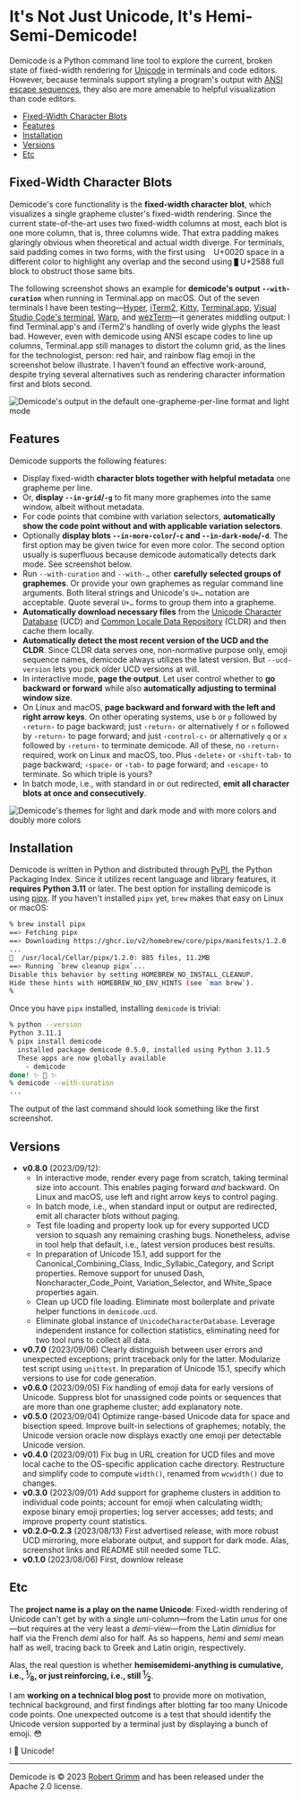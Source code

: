 # It's Not Just Unicode, It's Hemi-Semi-Demicode!

Demicode is a Python command line tool to explore the current, broken state of
fixed-width rendering for [Unicode](https://home.unicode.org) in terminals and
code editors. However, because terminals support styling a program's output with
[ANSI escape sequences](https://en.wikipedia.org/wiki/ANSI_escape_code), they
also are more amenable to helpful visualization than code editors.

  - [Fixed-Width Character Blots](#fixed-width-character-blots)
  - [Features](#features)
  - [Installation](#installation)
  - [Versions](#versions)
  - [Etc](#etc)


## Fixed-Width Character Blots

Demicode's core functionality is the **fixed-width character blot**, which
visualizes a single grapheme cluster's fixed-width rendering. Since the current
state-of-the-art uses two fixed-width columns at most, each blot is one more
column, that is, three columns wide. That extra padding makes glaringly obvious
when theoretical and actual width diverge. For terminals, said padding comes in
two forms, with the first using ` ` U+0020 space in a different color to
highlight any overlap and the second using `█` U+2588 full block to obstruct
those same bits.

The following screenshot shows an example for **demicode's output
`--with-curation`** when running in Terminal.app on macOS. Out of the seven
terminals I have been testing—[Hyper](https://hyper.is),
[iTerm2](https://iterm2.com), [Kitty](https://sw.kovidgoyal.net/kitty/),
[Terminal.app](https://en.wikipedia.org/wiki/Terminal_(macOS)), [Visual Studio
Code's terminal](https://code.visualstudio.com/docs/terminal/basics),
[Warp](https://www.warp.dev), and
[wezTerm](https://wezfurlong.org/wezterm/index.html)—it generates middling
output: I find Terminal.app's and iTerm2's handling of overly wide glyphs the
least bad. However, even with demicode using ANSI escape codes to line up
columns, Terminal.app still manages to distort the column grid, as the lines for
the technologist, person: red hair, and rainbow flag emoji in the screenshot
below illustrate. I haven't found an effective work-around, despite trying
several alternatives such as rendering character information first and blots
second.


![Demicode's output in the default one-grapheme-per-line format and light
mode](https://raw.githubusercontent.com/apparebit/demicode/boss/docs/terminal.app.png)


## Features

Demicode supports the following features:

  * Display fixed-width **character blots together with helpful metadata** one
    grapheme per line.
  * Or, **display `--in-grid`/`-g`** to fit many more graphemes into the same
    window, albeit without metadata.
  * For code points that combine with variation selectors, **automatically show
    the code point without and with applicable variation selectors**.
  * Optionally **display blots `--in-more-color`/`-c` and
    `--in-dark-mode`/`-d`**. The first option may be given twice for even more
    color. The second option usually is superfluous because demicode
    automatically detects dark mode. See screenshot below.
  * Run `--with-curation` and `--with-…` other **carefully selected groups of
    graphemes**. Or provide your own graphemes as regular command line
    arguments. Both literal strings and Unicode's `U+…` notation are acceptable.
    Quote several `U+…` forms to group them into a grapheme.
  * **Automatically download necessary files** from the [Unicode Character
    Database](https://unicode.org/ucd/) (UCD) and [Common Locale Data
    Repository](https://cldr.unicode.org/) (CLDR) and then cache them locally.
  * **Automatically detect the most recent version of the UCD and the CLDR**.
    Since CLDR data serves one, non-normative purpose only, emoji sequence
    names, demicode always utilizes the latest version. But `--ucd-version` lets
    you pick older UCD versions at will.
  * In interactive mode, **page the output**. Let user control whether to **go
    backward or forward** while also **automatically adjusting to terminal
    window size**.
  * On Linux and macOS, **page backward and forward with the left and right
    arrow keys**. On other operating systems, use `b` or `p` followed by
    `‹return›` to page backward; just `‹return›` or alternatively `f` or `n`
    followed by `‹return›` to page forward; and just `‹control-c›` or
    alternatively `q` or `x` followed by `‹return›` to terminate demicode. All
    of these, no `‹return›` required, work on Linux and macOS, too. Plus
    `‹delete›` or `‹shift-tab›` to page backward; `‹space›` or `‹tab›` to page
    forward; and `‹escape›` to terminate. So which triple is yours?
  * In batch mode, i.e., with standard in or out redirected, **emit all
    character blots at once and consecutively**.


![Demicode's themes for light and dark mode and with more colors and doubly more
colors](https://raw.githubusercontent.com/apparebit/demicode/boss/docs/terminal.app-mode-vs-brightness.png)


## Installation

Demicode is written in Python and distributed through
[PyPI](https://pypi.org/project/demicode/), the Python Packaging Index. Since it
utilizes recent language and library features, it **requires Python 3.11** or
later. The best option for installing demicode is using
[pipx](https://pypa.github.io/pipx/). If you haven't installed `pipx` yet,
`brew` makes that easy on Linux or macOS:

```sh
% brew install pipx
==> Fetching pipx
==> Downloading https://ghcr.io/v2/homebrew/core/pipx/manifests/1.2.0
...
🍺  /usr/local/Cellar/pipx/1.2.0: 885 files, 11.2MB
==> Running `brew cleanup pipx`...
Disable this behavior by setting HOMEBREW_NO_INSTALL_CLEANUP.
Hide these hints with HOMEBREW_NO_ENV_HINTS (see `man brew`).
%
```

Once you have `pipx` installed, installing `demicode` is trivial:

```sh
% python --version
Python 3.11.1
% pipx install demicode
  installed package demicode 0.5.0, installed using Python 3.11.5
  These apps are now globally available
    - demicode
done! ✨ 🌟 ✨
% demicode --with-curation
...
```

The output of the last command should look something like the first screenshot.


## Versions

  - **v0.8.0** (2023/09/12):
      - In interactive mode, render every page from scratch, taking terminal
        size into account. This enables paging forward *and* backward. On Linux
        and macOS, use left and right arrow keys to control paging.
      - In batch mode, i.e., when standard input or output are redirected, emit
        all character blots without paging.
      - Test file loading and property look up for  every supported UCD version
        to squash any remaining crashing bugs. Nonetheless, advise in tool help
        that default, i.e., latest version produces best results.
      - In preparation of Unicode 15.1, add support for the
        Canonical_Combining_Class, Indic_Syllabic_Category, and Script
        properties. Remove support for unused Dash, Noncharacter_Code_Point,
        Variation_Selector, and White_Space properties again.
      - Clean up UCD file loading. Eliminate most boilerplate and private helper
        functions in `demicode.ucd`.
      - Eliminate global instance of `UnicodeCharacterDatabase`. Leverage
        independent instance for collection statistics, eliminating need for two
        tool runs to collect all data.
  - **v0.7.0** (2023/09/06) Clearly distinguish between user errors and
    unexpected exceptions; print traceback only for the latter. Modularize test
    script using `unittest`. In preparation of Unicode 15.1, specify which
    versions to use for code generation.
  - **v0.6.0** (2023/09/05) Fix handling of emoji data for early versions of
    Unicode. Suppress blot for unassigned code points or sequences that are more
    than one grapheme cluster; add explanatory note.
  - **v0.5.0** (2023/09/04) Optimize range-based Unicode data for space and
    bisection speed. Improve built-in selections of graphemes; notably, the
    Unicode version oracle now displays exactly one emoji per detectable Unicode
    version.
  - **v0.4.0** (2023/09/01) Fix bug in URL creation for UCD files and move local
    cache to the OS-specific application cache directory. Restructure and
    simplify code to compute `width()`, renamed from `wcwidth()` due to changes.
  - **v0.3.0** (2023/09/01) Add support for grapheme clusters in addition to
    individual code points; account for emoji when calculating width; expose
    binary emoji properties; log server accesses; add tests; and improve
    property count statistics.
  - **v0.2.0–0.2.3** (2023/08/13) First advertised release, with more robust UCD
    mirroring, more elaborate output, and support for dark mode. Alas,
    screenshot links and README still needed some TLC.
  - **v0.1.0** (2023/08/06) First, downlow release


## Etc

The **project name is a play on the name Unicode**: Fixed-width rendering of
Unicode can't get by with a single *uni*-column—from the Latin *unus* for
one—but requires at the very least a *demi*-view—from the Latin *dimidius* for
half via the French *demi* also for half. As so happens, *hemi* and *semi* mean
half as well, tracing back to Greek and Latin origin, respectively.

Alas, the real question is whether **hemisemidemi-anything is cumulative, i.e.,
<sup>1</sup>&frasl;<sub>8</sub>, or just reinforcing, i.e., still
<sup>1</sup>&frasl;<sub>2</sub>**.

I am **working on a technical blog post** to provide more on motivation,
technical background, and first findings after blotting far too many Unicode
code points. One unexpected outcome is a test that should identify the Unicode
version supported by a terminal just by displaying a bunch of emoji.  😳

I 💖 Unicode!

---

Demicode is © 2023 [Robert Grimm](https://apparebit.com) and has been released
under the Apache 2.0 license.
